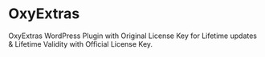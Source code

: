 # OxyExtras
OxyExtras WordPress Plugin with Original License Key for Lifetime updates &amp; Lifetime Validity with Official License Key.
